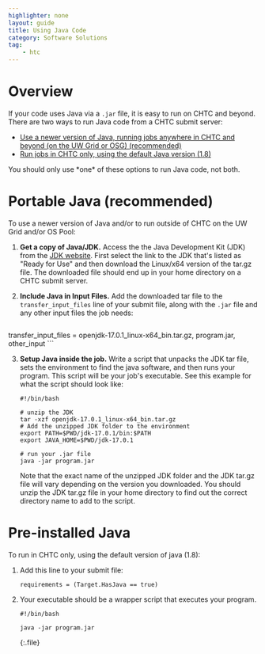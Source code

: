 ```yaml
---
highlighter: none
layout: guide
title: Using Java Code
category: Software Solutions
tag:
    - htc
---
```


Overview
========

If your code uses Java via a `.jar` file, it is easy to run on CHTC and
beyond. There are two ways to run Java code from a CHTC submit server:

-   [Use a newer version of Java, running jobs anywhere in CHTC and beyond (on the UW
    Grid or OSG) (recommended)](#portable)
-   [Run jobs in CHTC only, using the default Java version
    (1.8)](#default)

You should only use \*one\* of these options to run Java code, not both.


<a name="portable"></a>

Portable Java (recommended)
=============

To use a newer version of Java and/or to run outside of CHTC on the UW
Grid and/or OS Pool:

1. **Get a copy of Java/JDK.** Access the the Java Development Kit (JDK) from 
the [JDK website](https://jdk.java.net/). First select the link to the 
JDK that's listed as "Ready for Use" and then download the Linux/x64 
version of the tar.gz file. The downloaded file should end up in your 
home directory on a CHTC submit server. 

2. **Include Java in Input Files.**  Add the downloaded tar file to the `transfer_input_files` line of your
submit file, along with the `.jar` file and any other input files the job needs:

    ``` {.sub}
transfer_input_files = openjdk-17.0.1_linux-x64_bin.tar.gz, program.jar, other_input
    ```


3. **Setup Java inside the job.** Write a script that unpacks the JDK tar file, sets 
the environment to
find the java software, and then runs your program. This script will be
your job\'s executable. See this example for what the script should look
like:
    ``` {.sub}
    #!/bin/bash
    
    # unzip the JDK
    tar -xzf openjdk-17.0.1_linux-x64_bin.tar.gz
    # Add the unzipped JDK folder to the environment
    export PATH=$PWD/jdk-17.0.1/bin:$PATH
    export JAVA_HOME=$PWD/jdk-17.0.1
    
    # run your .jar file
    java -jar program.jar
    ```

    Note that the exact name of the unzipped JDK folder and the JDK tar.gz file will 
    vary depending on the version you downloaded. You should unzip the JDK tar.gz 
    file in your home directory to find out the correct directory name to add to 
        the script. 
	
<a name="default"></a>

Pre-installed Java
==================

To run in CHTC only, using the default version of java (1.8):

1.  Add this line to your submit file:

    ``` {.sub}
    requirements = (Target.HasJava == true) 
    ```

2.  Your executable should be a wrapper script that executes your
    program.

    ``` 
    #!/bin/bash

    java -jar program.jar
    ```
    {:.file}
